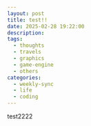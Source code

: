```yaml
---
layout: post
title: test!! 
date: 2025-02-28 19:22:00
description: 
tags:
  - thoughts
  - travels
  - graphics
  - game-engine
  - others
categories:
  - weekly-sync
  - life
  - coding
---
```


test2222
